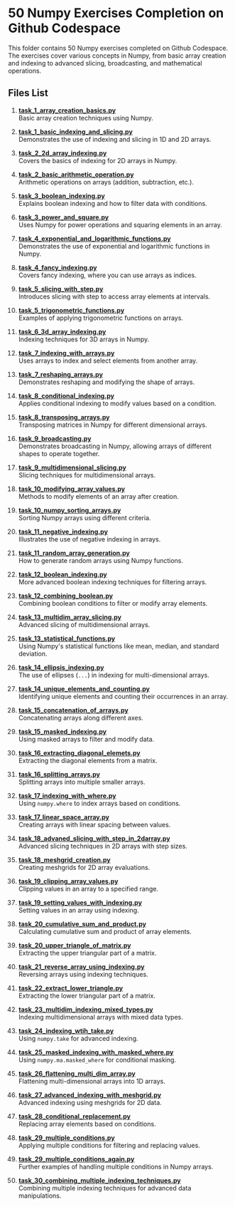 # 50 Numpy Exercises Completion on Github Codespace

This folder contains 50 Numpy exercises completed on Github Codespace. The exercises cover various concepts in Numpy, from basic array creation and indexing to advanced slicing, broadcasting, and mathematical operations.

## Files List

1. **[task_1_array_creation_basics.py](task_1_array_creation_basics.py)**  
   Basic array creation techniques using Numpy.
   
2. **[task_1_basic_indexing_and_slicing.py](task_1_basic_indexing_and_slicing.py)**  
   Demonstrates the use of indexing and slicing in 1D and 2D arrays.
   
3. **[task_2_2d_array_indexing.py](task_2_2d_array_indexing.py)**  
   Covers the basics of indexing for 2D arrays in Numpy.
   
4. **[task_2_basic_arithmetic_operation.py](task_2_basic_arithmetic_operation.py)**  
   Arithmetic operations on arrays (addition, subtraction, etc.).

5. **[task_3_boolean_indexing.py](task_3_boolean_indexing.py)**  
   Explains boolean indexing and how to filter data with conditions.

6. **[task_3_power_and_square.py](task_3_power_and_square.py)**  
   Uses Numpy for power operations and squaring elements in an array.

7. **[task_4_exponential_and_logarithmic_functions.py](task_4_exponential_and_logarithmic_functions.py)**  
   Demonstrates the use of exponential and logarithmic functions in Numpy.

8. **[task_4_fancy_indexing.py](task_4_fancy_indexing.py)**  
   Covers fancy indexing, where you can use arrays as indices.

9. **[task_5_slicing_with_step.py](task_5_slicing_with_step.py)**  
   Introduces slicing with step to access array elements at intervals.

10. **[task_5_trigonometric_functions.py](task_5_trigonometric_functions.py)**  
    Examples of applying trigonometric functions on arrays.

11. **[task_6_3d_array_indexing.py](task_6_3d_array_indexing.py)**  
    Indexing techniques for 3D arrays in Numpy.

12. **[task_7_indexing_with_arrays.py](task_7_indexing_with_arrays.py)**  
    Uses arrays to index and select elements from another array.

13. **[task_7_reshaping_arrays.py](task_7_reshaping_arrays.py)**  
    Demonstrates reshaping and modifying the shape of arrays.

14. **[task_8_conditional_indexing.py](task_8_conditional_indexing.py)**  
    Applies conditional indexing to modify values based on a condition.

15. **[task_8_transposing_arrays.py](task_8_transposing_arrays.py)**  
    Transposing matrices in Numpy for different dimensional arrays.

16. **[task_9_broadcasting.py](task_9_broadcasting.py)**  
    Demonstrates broadcasting in Numpy, allowing arrays of different shapes to operate together.

17. **[task_9_multidimensional_slicing.py](task_9_multidimensional_slicing.py)**  
    Slicing techniques for multidimensional arrays.

18. **[task_10_modifying_array_values.py](task_10_modifying_array_values.py)**  
    Methods to modify elements of an array after creation.

19. **[task_10_numpy_sorting_arrays.py](task_10_numpy_sorting_arrays.py)**  
    Sorting Numpy arrays using different criteria.

20. **[task_11_negative_indexing.py](task_11_negative_indexing.py)**  
    Illustrates the use of negative indexing in arrays.

21. **[task_11_random_array_generation.py](task_11_random_array_generation.py)**  
    How to generate random arrays using Numpy functions.

22. **[task_12_boolean_indexing.py](task_12_boolean_indexing.py)**  
    More advanced boolean indexing techniques for filtering arrays.

23. **[task_12_combining_boolean.py](task_12_combining_boolean.py)**  
    Combining boolean conditions to filter or modify array elements.

24. **[task_13_multidim_array_slicing.py](task_13_multidim_array_slicing.py)**  
    Advanced slicing of multidimensional arrays.

25. **[task_13_statistical_functions.py](task_13_statistical_functions.py)**  
    Using Numpy's statistical functions like mean, median, and standard deviation.

26. **[task_14_ellipsis_indexing.py](task_14_ellipsis_indexing.py)**  
    The use of ellipses (`...`) in indexing for multi-dimensional arrays.

27. **[task_14_unique_elements_and_counting.py](task_14_unique_elements_and_counting.py)**  
    Identifying unique elements and counting their occurrences in an array.

28. **[task_15_concatenation_of_arrays.py](task_15_concatenation_of_arrays.py)**  
    Concatenating arrays along different axes.

29. **[task_15_masked_indexing.py](task_15_masked_indexing.py)**  
    Using masked arrays to filter and modify data.

30. **[task_16_extracting_diagonal_elemets.py](task_16_extracting_diagonal_elemets.py)**  
    Extracting the diagonal elements from a matrix.

31. **[task_16_splitting_arrays.py](task_16_splitting_arrays.py)**  
    Splitting arrays into multiple smaller arrays.

32. **[task_17_indexing_with_where.py](task_17_indexing_with_where.py)**  
    Using `numpy.where` to index arrays based on conditions.

33. **[task_17_linear_space_array.py](task_17_linear_space_array.py)**  
    Creating arrays with linear spacing between values.

34. **[task_18_advaned_slicing_with_step_in_2darray.py](task_18_advaned_slicing_with_step_in_2darray.py)**  
    Advanced slicing techniques in 2D arrays with step sizes.

35. **[task_18_meshgrid_creation.py](task_18_meshgrid_creation.py)**  
    Creating meshgrids for 2D array evaluations.

36. **[task_19_clipping_array_values.py](task_19_clipping_array_values.py)**  
    Clipping values in an array to a specified range.

37. **[task_19_setting_values_with_indexing.py](task_19_setting_values_with_indexing.py)**  
    Setting values in an array using indexing.

38. **[task_20_cumulative_sum_and_product.py](task_20_cumulative_sum_and_product.py)**  
    Calculating cumulative sum and product of array elements.

39. **[task_20_upper_triangle_of_matrix.py](task_20_upper_triangle_of_matrix.py)**  
    Extracting the upper triangular part of a matrix.

40. **[task_21_reverse_array_using_indexing.py](task_21_reverse_array_using_indexing.py)**  
    Reversing arrays using indexing techniques.

41. **[task_22_extract_lower_triangle.py](task_22_extract_lower_triangle.py)**  
    Extracting the lower triangular part of a matrix.

42. **[task_23_multidim_indexing_mixed_types.py](task_23_multidim_indexing_mixed_types.py)**  
    Indexing multidimensional arrays with mixed data types.

43. **[task_24_indexing_wtih_take.py](task_24_indexing_wtih_take.py)**  
    Using `numpy.take` for advanced indexing.

44. **[task_25_masked_indexing_with_masked_where.py](task_25_masked_indexing_with_masked_where.py)**  
    Using `numpy.ma.masked_where` for conditional masking.

45. **[task_26_flattening_multi_dim_array.py](task_26_flattening_multi_dim_array.py)**  
    Flattening multi-dimensional arrays into 1D arrays.

46. **[task_27_advanced_indexing_with_meshgrid.py](task_27_advanced_indexing_with_meshgrid.py)**  
    Advanced indexing using meshgrids for 2D data.

47. **[task_28_conditional_replacement.py](task_28_conditional_replacement.py)**  
    Replacing array elements based on conditions.

48. **[task_29_multiple_conditions.py](task_29_multiple_conditions.py)**  
    Applying multiple conditions for filtering and replacing values.

49. **[task_29_multiple_conditions_again.py](task_29_multiple_conditions_again.py)**  
    Further examples of handling multiple conditions in Numpy arrays.

50. **[task_30_combining_multiple_indexing_techniques.py](task_30_combining_multiple_indexing_techniques.py)**  
    Combining multiple indexing techniques for advanced data manipulations.
